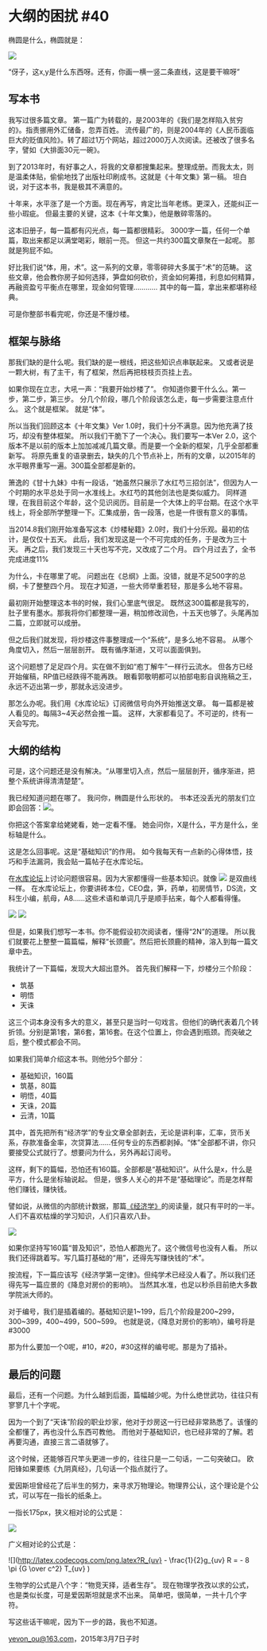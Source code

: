 # 大纲的困扰 #40

椭圆是什么，椭圆就是：

![](http://latex.codecogs.com/png.latex?X^2+2Y^2=1)

“伢子，这x,y是什么东西呀。还有，你画一横一竖二条直线，这是要干嘛呀”

## 写本书

我写过很多篇文章。
第一篇广为转载的，是2003年的《我们是怎样陷入贫穷的》。指责挪用外汇储备，忽弄百姓。
流传最广的，则是2004年的《人民币面临巨大的贬值风险》。转了超过1万个网站，超过2000万人次阅读。还被改了很多名字，譬如《大排面30元一碗》。

到了2013年时，有好事之人，将我的文章都搜集起来。整理成册。而我太太，则是温柔体贴，偷偷地找了出版社印刷成书。这就是《十年文集》第一稿。
坦白说，对于这本书，我是极其不满意的。

十年来，水平涨了是一个方面。现在再写，肯定比当年老练。更深入，还能纠正一些小瑕疵。
但最主要的关键，这本《十年文集》，他是散碎零落的。

这本旧册子，每一篇都有闪光点，每一篇都很精彩。
3000字一篇，任何一个单篇，取出来都足以满堂喝彩，眼前一亮。
但这一共约300篇文章聚在一起呢。
那就是狗屁不如。

好比我们说“体，用，术”。这一系列的文章，零零碎碎大多属于“术”的范畴。
这些文章，他会教你房子如何选择，笋盘如何砍价，资金如何筹措，利息如何精算，再融资盈亏平衡点在哪里，现金如何管理…………
其中的每一篇，拿出来都堪称经典。

可是你整部书看完呢，你还是不懂炒楼。

## 框架与脉络

那我们缺的是什么呢。我们缺的是一根线，把这些知识点串联起来。
又或者说是一颗大树，有了主干，有了框架，然后再把枝枝页页挂上去。

如果你现在立志，大吼一声：“我要开始炒楼了”。
你知道你要干什么么。第一步，第二步，第三步。
分几个阶段，哪几个阶段该怎么走，每一步需要注意点什么。
这个就是框架。
就是“体”。

所以当我们回顾这本《十年文集》Ver 1.0时，我们十分不满意。因为他充满了技巧，却没有整体框架。
所以我们干脆下了一个决心。我们要写一本Ver 2.0，这个版本不是以前的版本上加加减减几篇文章。而是要一个全新的框架，几乎全部都重新写。
将原先重复的语录删去，缺失的几个节点补上，所有的文章，以2015年的水平眼界重写一遍。300篇全部都是新的。

箫逸的《甘十九妹》中有一段话，“她虽然只展示了水红芍三招剑法”，但因为人一个时期的水平总处于同一水准线上。水红芍的其他剑法也是类似威力。
同样道理，在我目前这个年龄，这个见识阅历。目前是一个大体上的平台期。在这个水平线上，将全部所学整理一下。汇集成册，告一段落，也是一件很有意义的事情。

当2014.8我们刚开始准备写这本《炒楼秘籍》2.0时，我们十分乐观。最初的估计，是仅仅十五天。
此后，我们发现这是一个不可完成的任务，于是改为三十天。
再之后，我们发现三十天也写不完，又改成了二个月。
四个月过去了，全书完成进度11%

为什么，卡在哪里了呢。
问题出在《总纲》上面。没错，就是不足500字的总纲，卡了整整四个月。
现在才知道，一些大师举重若轻，那是多么地不容易。

最初刚开始整理这本书的时候，我们心里底气很足。
既然这300篇都是我写的，肚子里有墨水。那我将你们都整理一遍，稍加修改润色，十五天也够了。头尾再加二篇，立即就可以成册。

但之后我们就发现，将炒楼这件事整理成一个“系统”，是多么地不容易。
从哪个角度切入，然后一层层剖开。
既有循序渐进，又可以面面俱到。

这个问题想了足足四个月。实在做不到如“庖丁解牛”一样行云流水。
但各方已经开始催稿，RP值已经跌得不能再跌。
眼看郭敬明都可以拍部电影自讽拖稿之王，永远不迈出第一步，那就永远没进步。

那怎么办呢。我们用《水库论坛》订阅微信号向外开始推送文章。
每一篇都是被人看见的。每隔3~4天必然会推一篇。
这样，大家都看见了。不可逆的，终有一天会写完。

## 大纲的结构

可是，这个问题还是没有解决。“从哪里切入点，然后一层层剖开，循序渐进，把整个系统讲得清清楚楚”。

我已经知道问题在哪了。
我问你，椭圆是什么形状的。
书本还没丢光的朋友们立即会回答：![](http://latex.codecogs.com/png.latex?X^2+2Y^2=1)。

你把这个答案拿给姥姥看，她一定看不懂。
她会问你，X是什么，平方是什么，坐标轴是什么。

这是怎么回事呢。这是“基础知识”的作用。
如今我每天有一点新的心得体悟，技巧和手法漏洞，我会贴一篇帖子在水库论坛。

在[水库论坛](http://www.shuiku.net)上讨论问题很容易。因为大家都懂得一些基本知识。就像 ![](http://latex.codecogs.com/png.latex?X^2-2Y^2=1) 是双曲线一样。
在水库论坛上，你要讲砖本位，CEO盘，笋，药单，初房情节，DS流，文科生小编，航母，A8……这些术语和单词几乎是顺手拈来，每个人都看得懂。

![](http://read.html5.qq.com/image?src=forum&q=5&r=0&;imgflag=7&imageUrl=http://mmbiz.qpic.cn/mmbiz/Ok4hZ0tV6r7ib9IK1shq8ROseco05UAbmv5JrrFmRMibABJhU2JssYHWG3VATf1vUkSH9RNgtp3oflR7t3z0RDRw/640?tp=webp&wxfrom=5&wx_lazy=1)
![](http://read.html5.qq.com/image?src=forum&q=5&r=0&;imgflag=7&imageUrl=http://mmbiz.qpic.cn/mmbiz/Ok4hZ0tV6r7ib9IK1shq8ROseco05UAbmE4xdyCfwrpicJAjFa8o4fTNv2rh6dEicoq2fy5BapCgibazc7iaaOC3Hmw/640?tp=webp&wxfrom=5&wx_lazy=1)

但是，如果我们想写一本书。你不能假设初次阅读者，懂得“2N”的道理。
所以我们就要花上整整一篇篇幅，解释“长颈鹿”。然后把长颈鹿的精神，溶入到每一篇文章中去。

我统计了一下篇幅，发现大大超出意外。
首先我们解释一下，炒楼分三个阶段：

  - 筑基
  - 明悟
  - 天诛

这三个词本身没有多大的意义，甚至只是当时一句戏言。但他们的确代表着几个转折领。分别是第1套，第6套，第16套。在这个位置上，你会遇到瓶颈。而突破之后，整个模式都会不同。

如果我们简单介绍这本书。则他分5个部分：

  - 基础知识，160篇
  - 筑基，80篇
  - 明悟，40篇
  - 天诛，20篇
  - 云清，10篇

其中，首先把所有“经济学”的专业文章全部剥去，无论是讲利率，汇率，货币关系，存款准备金率，次贷算法……任何专业的东西都剥掉。“体”全部都不讲，你只要接受公式就行了。想要问为什么，另外再起订阅号。

这样，剩下的篇幅，恐怕还有160篇。全部都是“基础知识”。从什么是x，什么是平方，什么是坐标轴说起。
但是，很多人关心的并不是“基础理论”。而是怎样帮他们赚钱，赚快钱。

譬如说，从微信的内部统计数据，那篇[《经济学》](20.md)的阅读量，就只有平时的一半。
人们不喜欢枯燥的学习知识，人们只喜欢八卦。

![](http://read.html5.qq.com/image?src=forum&q=5&r=0&;imgflag=7&imageUrl=http://mmbiz.qpic.cn/mmbiz/Ok4hZ0tV6r7ib9IK1shq8ROseco05UAbmTwV9OnycsDIOh1JD7tqJD1bUFeBqPZDvkpxZ68qWOjqAJfX1ianvCibg/640?tp=webp&wxfrom=5&wx_lazy=1)

如果你坚持写160篇“普及知识”，恐怕人都跑光了。这个微信号也没有人看。
所以我们还得跳着写。写几篇打基础的“用”，还得先写赚快钱的“术”。

按流程，下一篇应该写《经济学第一定律》。但纯学术已经没人看了。所以我们还得先写一篇应景的《降息对房价的影响》。
当然其水准，也足以秒杀目前绝大多数学院派大师的。

对于编号，我们是插着编的。基础知识是1~199，后几个阶段是200~299，300~399，400~499，500~599。
也就是说，《降息对房价的影响》，编号将是#3000

那为什么要加一个0呢，#10，#20，#30这样的编号呢。那是为了插补。

## 最后的问题

最后，还有一个问题。为什么越到后面，篇幅越少呢。为什么绝世武功，往往只有寥寥几十个字呢。

因为一个到了“天诛”阶段的职业炒家，他对于炒房这一行已经非常熟悉了。该懂的全都懂了，再也没什么东西可教他。
而他对于基础知识，也已经非常的了解。若再要沟通，直接三言二语就够了。

这个时候，还能够百尺竿头更进一步的，往往只是一二句话，一二句突破口。
欧阳锋如果要练《九阴真经》，几句话一个指点就行了。


爱因斯坦曾经花了后半生的努力，来寻求万物理论。物理界公认，这个理论是个公式，可以写在一指长的纸条上。

一指长175px，狭义相对论的公式是：

![](http://latex.codecogs.com/png.latex?E=MC^2)

广义相对论的公式是：

![](http://latex.codecogs.com/png.latex?R_{uv} - \frac{1}{2}g_{uv} R = - 8 \pi {G \over c^2} T_{uv} )

生物学的公式是八个字：“物竞天择，适者生存”。
现在物理学孜孜以求的公式，也是类似长度，可是爱因斯坦就是求不出来。
简单吧，很简单，一共十几个字符。

写这些话干嘛呢，因为下一步的路，我也不知道。

[yevon_ou@163.com](mailto:yevon_ou@163.com)，2015年3月7日子时

